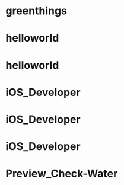 # greenthings
# helloworld
# helloworld
# iOS_Developer
# iOS_Developer
# iOS_Developer
# Preview_Check-Water
